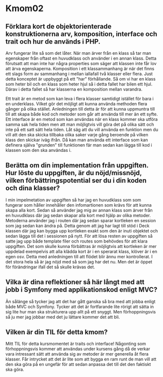 <h1 id="kmom02">Kmom02</h1>

Förklara kort de objektorienterade konstruktionerna arv, komposition, interface och trait och hur de används i PHP.
--------------------------------
Arv fungerar lite så som det låter. När man ärver från en klass så tar man egenskaper från oftast en huvudklass och använder i en annan klass. Detta förutsatt att man inte har några properties som säger att klassen inte får lov att ärva egenskaperna. Komposition i ett klassammanhang är när det finns ett slags form av sammanhang i mellan iallafall två klasser eller flera. Just detta konceptet är uppbyggt på ett "har" förhållande. Så om vi har en klass som heter bil och en klass som heter hjul så i detta fallet har bilen ett hjul. Därav i detta fallet så har klasserna en komposition mellan varandra.

Ett trait är en metod som kan leva i flera klasser samtidigt istället för bara i en underklass. Vilket gör det möjligt att kunna använda methoden flera gånger på olika stället. Anledningen till detta är för att kunna uppmuntra till till att skapa både kod och metoder som går att använda till mer än ett syfte. Ett interface är en metod som kan användas när en klass kommer ska utföra samma sak hela tiden men att man möjligtvis vill göra det på olika sätt och inte på ett satt sätt hela tiden. Låt säg att du vill använda en funktion men du vill att den ska skicka tillbaka olika saker varje gång beroende på vilken klass den skickar iväg ifrån. Då kan man använda ett interface som kan definera själva "grunden" till funktionen fär man sedan kan lägga till kod i klassen som den ska användas i.

Berätta om din implementation från uppgiften. Hur löste du uppgiften, är du nöjd/missnöjd, vilken förbättringspotential ser du i din koden och dina klasser?
-------------------------------------
I min impelmetation av uppgiften så har jag en huvudklass som som fungerar som håller innehåller den infomartionen som krävs för att kunna skapa alla kort. Sedan så använder jag mig av annan klass som ärver från en huvudklass där jag sedan skapar alla kort med hjälp av olika metoder. Metoderna använder jag i routen där jag sedan sparar kortleken en session som jag sedan kan ändra på. Detta genom att jag har lagt till stöd i Deck klassen där jag kan bygga upp kortleken exakt som den är inuti objektet och sedan lägga till det i sessionen på nytt. För att lösa resten av uppgiften så satte jag upp både template filer och routes som behövdes för att klara uppgiften. Det som skulle kunna förbättras är möjligtvis att kortleken är mer uppdelad exempelvis att alla klädda kort är i en sperarat klass, klöver är i en egen osv. Detta med anledningen till att flödet blir ännu mer kontrollerat. I det stora hela så är jag nöjd med så som jag har det nu. Men det är öppet för förändringar ifall det så skulle krävas det.

Vilka är dina reflektioner så här långt med att jobb i Symfony med applikationskod enligt MVC?
--------------------------------------
Än sålänge så tycker jag att det har gått ganska så bra med att jobba enligt både MVC och Symfony. Tycker att det är fortfarande lite rörigt att sätta in sig lite hur man ska strukturera upp allt på ett snyggt. Men förhoppningsvis så ju mer jag jobbar med det ju lättare kommer det att bli.

Vilken är din TIL för detta kmom?
---------------------------------
Mitt TIL för detta kursmomentet är traits och interface! Någonting som förhoppningsvis kommer att användas under kursens gång då de verkar vara intressant sätt att använda sig av metoder är mer generella åt flera klasser. Får intrycket att det är lite som att bygga en ram runt de man vill att den ska göra på en ungefär för att sedan anpassa det till det den faktiskt ska göra.